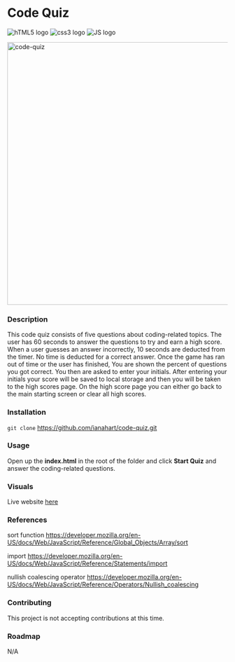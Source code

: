 # Code Quiz

![hTML5 logo](https://camo.githubusercontent.com/830abe9a9f6a6b6d33bca330c069362c88809342ebb9772c1a36a13484a12b46/68747470733a2f2f696d672e736869656c64732e696f2f7374617469632f76313f7374796c653d666f722d7468652d6261646765266d6573736167653d48544d4c3526636f6c6f723d453334463236266c6f676f3d48544d4c35266c6f676f436f6c6f723d464646464646266c6162656c3d)
![css3 logo](https://camo.githubusercontent.com/a4f8f0ad3d6651da4445f8317ed7c4219d2dc446b749162ec610c2db36685bb7/68747470733a2f2f696d672e736869656c64732e696f2f7374617469632f76313f7374796c653d666f722d7468652d6261646765266d6573736167653d4353533326636f6c6f723d313537324236266c6f676f3d43535333266c6f676f436f6c6f723d464646464646266c6162656c3d)
![JS logo](https://camo.githubusercontent.com/dc9450fb8d40c110f245200f5dadff7551cb6cff83250579789bb997dacf987d/68747470733a2f2f696d672e736869656c64732e696f2f7374617469632f76313f7374796c653d666f722d7468652d6261646765266d6573736167653d4a61766153637269707426636f6c6f723d323232323232266c6f676f3d4a617661536372697074266c6f676f436f6c6f723d463744463145266c6162656c3d)

<img width="600" alt="code-quiz" src="https://github.com/ianahart/code-quiz/assets/29121238/ce582292-2dd5-4f88-827f-fb5b5a848390">

### Description

This code quiz consists of five questions about coding-related topics.
The user has 60 seconds to answer the questions to try and earn a high score.
When a user guesses an answer incorrectly, 10 seconds are deducted from the timer.
No time is deducted for a correct answer. Once the game has ran out of time or the user has finished,
You are shown the percent of questions you got correct. You then are asked to enter your initials.
After entering your initials your score will be saved to local storage and then you will be taken to the high scores page. On the high score page you can either go back to the main starting screen or clear all high scores.

### Installation

`git clone` https://github.com/ianahart/code-quiz.git

### Usage

Open up the **index.html** in the root of the folder
and click **Start Quiz** and answer the coding-related questions.

### Visuals

Live website [here](https://ianahart.github.io/code-quiz/)

### References

sort function https://developer.mozilla.org/en-US/docs/Web/JavaScript/Reference/Global_Objects/Array/sort

import https://developer.mozilla.org/en-US/docs/Web/JavaScript/Reference/Statements/import

nullish coalescing operator https://developer.mozilla.org/en-US/docs/Web/JavaScript/Reference/Operators/Nullish_coalescing

### Contributing

This project is not accepting contributions at this time.

### Roadmap

N/A

